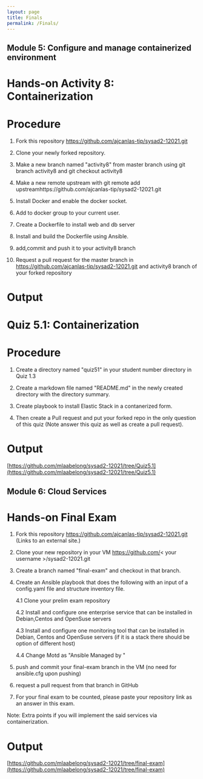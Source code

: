```yaml
---
layout: page
title: Finals
permalink: /Finals/
---
```


## **Module 5: Configure and manage containerized environment**

# **Hands-on Activity 8: Containerization**

# **Procedure**

1. Fork this repository https://github.com/ajcanlas-tip/sysad2-12021.git

2. Clone your newly forked repository. 

3. Make a new branch named "activity8" from master branch using git branch activity8 and git checkout activity8

4. Make a new remote upstream with git remote add upstreamhttps://github.com/ajcanlas-tip/sysad2-12021.git

5. Install Docker and enable the docker socket.

6. Add to docker group to your current user.

7. Create a Dockerfile to install web and db server

8. Install and build the Dockerfile using Ansible.

9. add,commit and push it to your activity8 branch

10.  Request a pull request for the master branch in https://github.com/ajcanlas-tip/sysad2-12021.git  and activity8 branch of your forked repository

# **Output**

[]()

# **Quiz 5.1: Containerization**

# **Procedure**

1. Create a directory named "quiz51" in your student number directory in Quiz 1.3

2. Create a markdown file named "README.md" in the newly created directory with the directory summary.

3. Create playbook to install Elastic Stack in a contanerized form.

4. Then create a Pull request and put your forked repo in the only question of this quiz (Note answer this quiz as well as create a pull request).

# **Output**

[https://github.com/mlaabelong/sysad2-12021/tree/Quiz5.1](https://github.com/mlaabelong/sysad2-12021/tree/Quiz5.1)

## **Module 6: Cloud Services**

# **Hands-on Final Exam**

1. Fork this repository https://github.com/ajcanlas-tip/sysad2-12021.git (Links to an external site.)

2. Clone your new repository in your VM https://github.com/< your username >/sysad2-12021.git

3. Create a branch named "final-exam" and checkout in that branch. 

4. Create an Ansible playbook that does the following with an input of a config.yaml file and structure inventory file.

	4.1 Clone your prelim exam repository

	4.2 Install and configure one enterprise service that can be installed in Debian,Centos and OpenSuse servers

	4.3 Install and configure one monitoring tool that can be installed in Debian, Centos and OpenSuse servers (if it is a stack there should be option of different host)

	4.4 Change Motd as "Ansible Managed by <username>"

5. push and commit your final-exam branch in the VM (no need for ansible.cfg upon pushing)

6. request a pull request from that branch in GitHub

7. For your final exam to be counted, please paste your repository link as an answer in this exam.

Note: Extra points if you will implement the said services via containerization.

# **Output**

[https://github.com/mlaabelong/sysad2-12021/tree/final-exam](https://github.com/mlaabelong/sysad2-12021/tree/final-exam)
